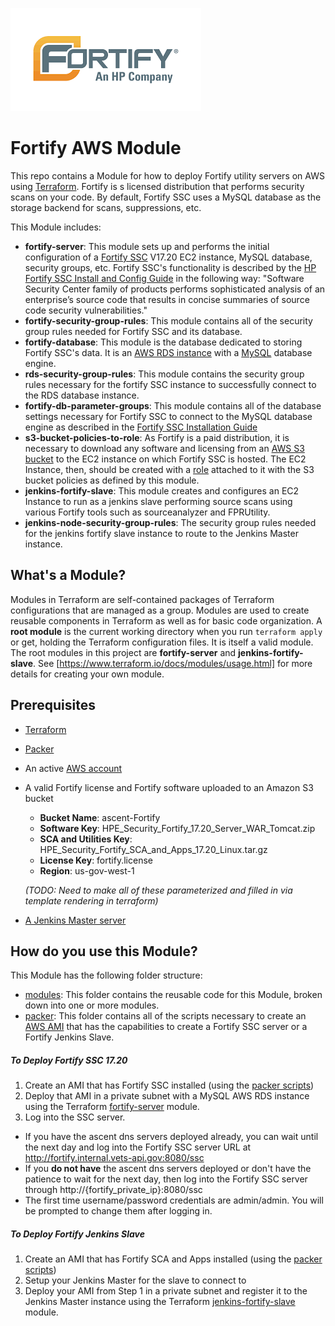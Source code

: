 ![Fortify Logo](https://github.com/department-of-veterans-affairs/ascent-fortify-ami/blob/doc-revamp/fortify-logo.png)
# Fortify AWS Module

This repo contains a Module for how to deploy Fortify utility servers on AWS using [Terraform](https://www.terraform.io/). Fortify is s licensed distribution that performs security scans on your code. By default, Fortify SSC uses a MySQL database as the storage backend for scans, suppressions, etc.

This Module includes:
- **fortify-server**: This module sets up and performs the initial configuration of a [Fortify SSC](https://software.microfocus.com/en-us/products/software-security-assurance-sdlc/overview) V17.20 EC2 instance, MySQL database, security groups, etc. Fortify SSC's functionality is described by the [HP Fortify SSC Install and Config Guide](https://community.softwaregrp.com/dcvta86296/attachments/dcvta86296/software-security-center-v440/2/1/HP_Fortify_SSC_%20Install_and_Config_Guide_4.40.pdf) in the following way: "Software Security Center family of products performs sophisticated analysis of an enterprise’s source code that results in concise summaries of source code security vulnerabilities."
- **fortify-security-group-rules**: This module contains all of the security group rules needed for Fortify SSC and its database.
- **fortify-database**: This module is the database dedicated to storing Fortify SSC's data. It is an [AWS RDS instance](https://docs.aws.amazon.com/AmazonRDS/latest/UserGuide/Welcome.html) with a [MySQL](https://docs.aws.amazon.com/AmazonRDS/latest/UserGuide/CHAP_MySQL.html) database engine.
- **rds-security-group-rules**: This module contains the security group rules necessary for the fortify SSC instance to successfully connect to the RDS database instance.
- **fortify-db-parameter-groups**: This module contains all of the database settings necessary for Fortify SSC to connect to the MySQL database engine as described in the [Fortify SSC Installation Guide](https://community.softwaregrp.com/dcvta86296/attachments/dcvta86296/software-security-center-v440/2/1/HP_Fortify_SSC_%20Install_and_Config_Guide_4.40.pdf)
- **s3-bucket-policies-to-role**: As Fortify is a paid distribution, it is necessary to download any software and licensing from an [AWS S3 bucket](https://docs.aws.amazon.com/AmazonS3/latest/user-guide/create-configure-bucket.html) to the EC2 instance on which Fortify SSC is hosted. The EC2 Instance, then, should be created with a [role](https://docs.aws.amazon.com/IAM/latest/UserGuide/id_roles_create_for-service.html) attached to it with the S3 bucket policies as defined by this module.
- **jenkins-fortify-slave**: This module creates and configures an EC2 Instance to run as a jenkins slave performing source scans using various Fortify tools such as sourceanalyzer and FPRUtility.
- **jenkins-node-security-group-rules**: The security group rules needed for the jenkins fortify slave instance to route to the Jenkins Master instance.

## What's a Module?
Modules in Terraform are self-contained packages of Terraform configurations that are managed as a group. Modules are used to create reusable components in Terraform as well as for basic code organization. A **root module** is the current working directory when you run `terraform apply` or get, holding the Terraform configuration files. It is itself a valid module. The root modules in this project are **fortify-server** and **jenkins-fortify-slave**. See [https://www.terraform.io/docs/modules/usage.html] for more details for creating your own module.

## Prerequisites
- [Terraform](https://www.terraform.io/intro/getting-started/install.html)
- [Packer](https://www.packer.io/docs/install/index.html)
- An active [AWS account](https://aws.amazon.com/premiumsupport/knowledge-center/create-and-activate-aws-account/)
- A valid Fortify license and Fortify software uploaded to an Amazon S3 bucket
  * **Bucket Name**: ascent-Fortify
  * **Software Key**: HPE_Security_Fortify_17.20_Server_WAR_Tomcat.zip
  * **SCA and Utilities Key**: HPE_Security_Fortify_SCA_and_Apps_17.20_Linux.tar.gz
  * **License Key**: fortify.license
  * **Region**: us-gov-west-1

  *(TODO: Need to make all of these parameterized and filled in via template rendering in terraform)*
- [A Jenkins Master server](https://jenkins.io/download/)


## How do you use this Module?
This Module has the following folder structure:
- [modules](https://github.com/department-of-veterans-affairs/ascent-fortify-ami/tree/master/modules): This folder contains the reusable code for this Module, broken down into one or more modules.
- [packer](https://github.com/department-of-veterans-affairs/ascent-fortify-ami/tree/master/packer): This folder contains all of the scripts necessary to create an [AWS AMI](https://docs.aws.amazon.com/AWSEC2/latest/UserGuide/AMIs.html) that has the capabilities to create a Fortify SSC server or a Fortify Jenkins Slave.

##### To Deploy Fortify SSC 17.20
1. Create an AMI that has Fortify SSC installed (using the [packer scripts](https://github.com/department-of-veterans-affairs/ascent-fortify-ami/tree/master/packer))
2. Deploy that AMI in a private subnet with a MySQL AWS RDS instance using the Terraform [fortify-server](https://github.com/department-of-veterans-affairs/ascent-fortify-ami/tree/master/modules/fortify-server) module.
3. Log into the SSC server.
  * If you have the ascent dns servers deployed already, you can wait until the next day and log into the Fortify SSC server URL at http://fortify.internal.vets-api.gov:8080/ssc
  * If you **do not have** the ascent dns servers deployed or don't have the patience to wait for the next day, then log into the Fortify SSC server through http://{fortify_private_ip}:8080/ssc
  * The first time username/password credentials are admin/admin. You will be prompted to change them after logging in.

##### To Deploy Fortify Jenkins Slave
1. Create an AMI that has Fortify SCA and Apps installed (using the [packer scripts](https://github.com/department-of-veterans-affairs/ascent-fortify-ami/tree/master/packer))
2. Setup your Jenkins Master for the slave to connect to
3. Deploy your AMI from Step 1 in a private subnet and register it to the Jenkins Master instance using the Terraform [jenkins-fortify-slave](https://github.com/department-of-veterans-affairs/ascent-fortify-ami/tree/master/modules/jenkins-fortify-slave) module.
